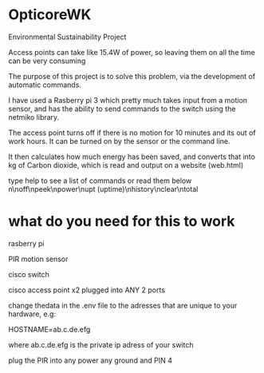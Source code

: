 # OpticoreWK
Environmental Sustainability Project  

Access points can take like 15.4W of power, so leaving them on all the time can be very consuming  

The purpose of this project is to solve this problem, via the development of automatic commands.  

I have used a Rasberry pi 3 which pretty much takes input from a motion sensor, and has the ability to send commands to the switch using the netmiko library.  

The access point turns off if there is no motion for 10 minutes and its out of work hours. It can be turned on by the sensor or the command line.  

It then calculates how much energy has been saved, and converts that into kg of Carbon dioxide, which is read and output on a website (web.html)  

type help to see a list of commands or read them below
n\noff\npeek\npower\nupt (uptime)\nhistory\nclear\ntotal


# what do you need for this to work  

rasberry pi  

PIR motion sensor  

cisco switch  

cisco access point x2 plugged into ANY 2 ports  

change thedata in the .env file to the adresses that are unique to your hardware, e.g:  

HOSTNAME=ab.c.de.efg   

where ab.c.de.efg is the private ip adress of your switch    

plug the PIR into any power any ground and PIN 4 

